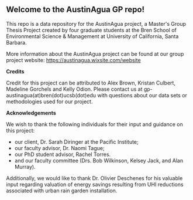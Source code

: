 ## Welcome to the AustinAgua GP repo!
 
This repo is a data repository for the AustinAgua project, a Master's Group Thesis Project created by four graduate students at the Bren School of Environmental Science & Management at University of California, Santa Barbara. 

More information about the AustinAgua project can be found at our group project website: https://austinagua.wixsite.com/website

<b>Credits</b>

Credit for this project can be attributed to Alex Brown, Kristan Culbert, Madeline Gorchels and Kelly Odion. Please contact us at gp-austinagua(at)bren(dot)ucsb(dot)edu with questions about our data sets or methodologies used for our project. 

<b>Acknowledgements</b>

We wish to thank the following individuals for their input and guidance on this project: 
 - our client, Dr. Sarah Diringer at the Pacific Institute; 
 - our faculty advisor, Dr. Naomi Tague; 
 - our PhD student advisor, Rachel Torres. 
 - and our faculty committee (Drs. Bob Wilkinson, Kelsey Jack, and Alan Murray).

Additionally, we would like to thank Dr. Olivier Deschenes for his valuable input regarding valuation of energy savings resulting from UHI reductions associated with urban rain garden installation.  
